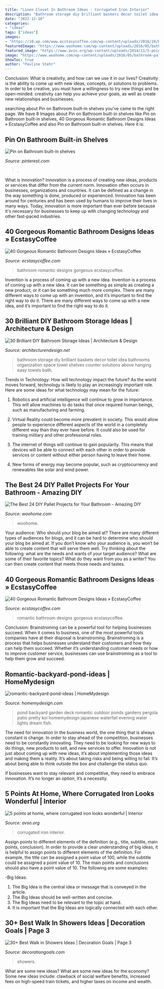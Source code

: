 ```yaml
---
title: "Linen Closet In Bathroom Ideas : Corrugated Iron Interior"
description: "Bathroom storage diy brilliant baskets decor toilet idea bathrooms organization space towel shelves counter solutions above hanging easy towels bath"
date: "2022-12-10"
categories:
- "ideas"
tags: ["ideas"]
images:
- "https://i0.wp.com/www.ecstasycoffee.com/wp-content/uploads/2016/10/Romantic-Bathroom-Designs-Ideas-10.jpg?resize=634%2C865"
featuredImage: "https://www.woohome.com/wp-content/uploads/2016/05/bathroom-pallet-projects-woohome-19.jpg"
featured_image: "https://www.avso.org/wp-content/uploads/2014/11/5-points-at-home-where-corrugated-iron-looks-wonderful-1415266620.jpg"
image: "https://www.woohome.com/wp-content/uploads/2016/05/bathroom-pallet-projects-woohome-19.jpg"
ShowToc: true
author: "Pauline Stehr"
---
```



Conclusion: What is creativity, and how can we use it in our lives?
Creativity is the ability to come up with new ideas, concepts, or solutions to problems. In order to be creative, you must have a willingness to try new things and be open-minded. creativity can help you achieve your goals, as well as create new relationships and businesses.

	

		
searching about Pin on Bathroom built-in shelves you've came to the right page. We have 8 Images about Pin on Bathroom built-in shelves like Pin on Bathroom built-in shelves, 40 Gorgeous Romantic Bathroom Designs Ideas » EcstasyCoffee and also Pin on Bathroom built-in shelves. Here it is:
		
    
## Pin On Bathroom Built-in Shelves

<img loading=lazy src="https://i.pinimg.com/736x/17/d4/92/17d492b63f7ed3ffa932e3fb12400b2a.jpg" onerror="this.onerror=null;this.src='https://tse2.mm.bing.net/th?id=OIP.w_zMlVHd7F6ATvkzs33AqAHaLG&amp;pid=15.1';" alt="Pin on Bathroom built-in shelves">

_Source: pinterest.com_

>. 

	

What is innovation?
Innovation is a process of creating new ideas, products or services that differ from the current norm. Innovation often occurs in businesses, organizations and countries. It can be defined as a change in the way something is done, produced or experienced. 
Innovation has been around for centuries and has been used by humans to improve their lives in many ways. Today, innovation is more important than ever before because it's necessary for businesses to keep up with changing technology and other fast-paced industries.

    
## 40 Gorgeous Romantic Bathroom Designs Ideas » EcstasyCoffee

<img loading=lazy src="https://i0.wp.com/www.ecstasycoffee.com/wp-content/uploads/2016/10/Romantic-Bathroom-Designs-Ideas-10.jpg?resize=634%2C865" onerror="this.onerror=null;this.src='https://tse4.mm.bing.net/th?id=OIP.GmvUUMbKeSOjQoJuwAxhvgHaKG&amp;pid=15.1';" alt="40 Gorgeous Romantic Bathroom Designs Ideas » EcstasyCoffee">

_Source: ecstasycoffee.com_

>bathroom romantic designs gorgeous ecstasycoffee. 

	

Invention is a process of coming up with a new idea.
Invention is a process of coming up with a new idea. It can be something as simple as creating a new product, or it can be something much more complex. There are many different ways to come up with an invention, and it’s important to find the right way to do it. There are many different ways to come up with a new idea, and it’s important to find the right way to do it.

    
## 30 Brilliant DIY Bathroom Storage Ideas | Architecture &amp; Design

<img loading=lazy src="http://cdn.architecturendesign.net/wp-content/uploads/2014/08/diy-bathroom-storage-ideas-2.jpg" onerror="this.onerror=null;this.src='https://tse4.mm.bing.net/th?id=OIP.Q2RNy6xFFL_dVzWrGpe9MAHaLH&amp;pid=15.1';" alt="30 Brilliant DIY Bathroom Storage Ideas | Architecture &amp; Design">

_Source: architecturendesign.net_

>bathroom storage diy brilliant baskets decor toilet idea bathrooms organization space towel shelves counter solutions above hanging easy towels bath. 

	

Trends in Technology: How will technology impact the future?
As the world moves forward, technology is likely to play an increasingly important role. Here are some ideas for what technology may mean for the future:
1. Robotics and artificial intelligence will continue to grow in importance. This will allow machines to do tasks that once required human beings, such as manufacturing and farming.

2. Virtual Reality could become more prevalent in society. This would allow people to experience different aspects of the world in a completely different way than they ever have before. It could also be used for training military and other professional roles.

3. The internet of things will continue to gain popularity. This means that devices will be able to connect with each other in order to provide services or content without either person having to leave their home.

4. New forms of energy may become popular, such as cryptocurrency and renewables like solar and wind power.

    
## The Best 24 DIY Pallet Projects For Your Bathroom - Amazing DIY

<img loading=lazy src="https://www.woohome.com/wp-content/uploads/2016/05/bathroom-pallet-projects-woohome-19.jpg" onerror="this.onerror=null;this.src='https://tse1.mm.bing.net/th?id=OIP.ayITAhFK5Lpj8BDt70r07QHaLh&amp;pid=15.1';" alt="The Best 24 DIY Pallet Projects for Your Bathroom - Amazing DIY">

_Source: woohome.com_

>woohome. 

	

Your audience: Who should your blog be aimed at?
There are many different types of audiences for blogs, and it can be hard to determine who should your blog be aimed at. If you don’t know who your audience is, you won’t be able to create content that will serve them well. Try thinking about the following: what are the needs and wants of your target audience? What are some of their favorite topics? What do they want from you as a writer? You can then create content that meets those needs and tastes.

    
## 40 Gorgeous Romantic Bathroom Designs Ideas » EcstasyCoffee

<img loading=lazy src="https://i1.wp.com/www.ecstasycoffee.com/wp-content/uploads/2016/10/romantic-bathroom.jpg?resize=599%2C976" onerror="this.onerror=null;this.src='https://tse1.mm.bing.net/th?id=OIP.kVDXDIg4c0mouuRsXv4wCgHaME&amp;pid=15.1';" alt="40 Gorgeous Romantic Bathroom Designs Ideas » EcstasyCoffee">

_Source: ecstasycoffee.com_

>romantic bathroom designs gorgeous ecstasycoffee. 

	

Conclusion: Brainstroming can be a powerful tool for helping businesses succeed.
When it comes to business, one of the most powerful tools companies have at their disposal is brainstroming. Brainstroming is a process that helps businesses understand their customers and how they can help them succeed. Whether it’s understanding customer needs or how to improve customer service, businesses can use brainstroming as a tool to help them grow and succeed.

    
## Romantic-backyard-pond-ideas | HomeMydesign

<img loading=lazy src="https://homemydesign.com/wp-content/uploads/2015/04/romantic-backyard-pond-ideas.jpg" onerror="this.onerror=null;this.src='https://tse1.mm.bing.net/th?id=OIP.kUpWmiJ2QA4-L7AEHvjeiAHaLH&amp;pid=15.1';" alt="romantic-backyard-pond-ideas | HomeMydesign">

_Source: homemydesign.com_

>pond backyard garden deck romantic outdoor ponds gardens pergola patio pretty koi homemydesign japanese waterfall evening water lights dream fish. 

	

The need for innovation
In the business world, the one thing that is always constant is change. In order to stay ahead of the competition, businesses need to be constantly innovating. They need to be looking for new ways to do things, new products to sell, and new services to offer.
Innovation is not just about coming up with new ideas, it’s about implementing those ideas and making them a reality. It’s about taking risks and being willing to fail. It’s about being able to think outside the box and challenge the status quo.

If businesses want to stay relevant and competitive, they need to embrace innovation. It’s no longer an option, it’s a necessity.

    
## 5 Points At Home, Where Corrugated Iron Looks Wonderful | Interior

<img loading=lazy src="https://www.avso.org/wp-content/uploads/2014/11/5-points-at-home-where-corrugated-iron-looks-wonderful-1415266620.jpg" onerror="this.onerror=null;this.src='https://tse1.mm.bing.net/th?id=OIP.z6XjAi8_b5g4eUh_yeoPXAHaLH&amp;pid=15.1';" alt="5 points at home, where corrugated iron looks wonderful | Interior">

_Source: avso.org_

>corrugated iron interior. 

	

Assign points to different elements of the definition (e.g., title, subtitle, main points, conclusion).
In order to provide a clear understanding of big ideas, it is helpful to assign points to different elements of the definition. For example, the title can be assigned a point value of 100, while the subtitle could be assigned a point value of 10. The main points and conclusions should also have a point value of 10. 
The following are some examples: 

-Big Ideas: 
1) The Big Idea is the central idea or message that is conveyed in the article. 
2) The Big Ideas should be well-written and concise. 
3) The Big Ideas need to be relevant to the topic at hand. 
4) It is important that the Big Ideas are logically connected with each other.

    
## 30+ Best Walk In Showers Ideas | Decoration Goals | Page 3

<img loading=lazy src="https://www.decorationgoals.com/wp-content/uploads/2017/02/Large-Modern-Walk-in-Shower-700x921.jpg" onerror="this.onerror=null;this.src='https://tse2.mm.bing.net/th?id=OIP.4s-_dT7Wd4QcLnEss5c1OgHaJv&amp;pid=15.1';" alt="30+ Best Walk in Showers Ideas | Decoration Goals | Page 3">

_Source: decorationgoals.com_

>showers. 

	

What are some new ideas?
What are some new ideas for the economy? 
Some new ideas include: clawback of social welfare benefits, increased fees on high-speed train tickets, and higher taxes on income and wealth.


